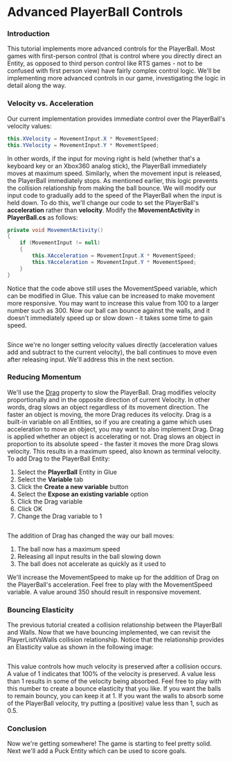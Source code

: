 # Advanced PlayerBall Controls

### Introduction

This tutorial implements more advanced controls for the PlayerBall. Most games with first-person control (that is control where you directly direct an Entity, as opposed to third person control like RTS games - not to be confused with first person view) have fairly complex control logic. We'll be implementing more advanced controls in our game, investigating the logic in detail along the way.

### Velocity vs. Acceleration

Our current implementation provides immediate control over the PlayerBall's velocity values:

```csharp
this.XVelocity = MovementInput.X * MovementSpeed;
this.YVelocity = MovementInput.Y * MovementSpeed;
```

In other words, if the input for moving right is held (whether that's a keyboard key or an Xbox360 analog stick), the PlayerBall immediately moves at maximum speed. Similarly, when the movement input is released, the PlayerBall immediately stops. As mentioned earlier, this logic prevents the collision relationship from making the ball bounce. We will modify our input code to gradually add to the speed of the PlayerBall when the input is held down. To do this, we'll change our code to set the PlayerBall's **acceleration** rather than **velocity**. Modify the **MovementActivity** in **PlayerBall.cs** as follows:

```csharp
private void MovementActivity()
{
    if (MovementInput != null)
    {
        this.XAcceleration = MovementInput.X * MovementSpeed;
        this.YAcceleration = MovementInput.Y * MovementSpeed;
    }
}
```

Notice that the code above still uses the MovementSpeed variable, which can be modified in Glue. This value can be increased to make movement more responsive. You may want to increase this value from 100 to a larger number such as 300. Now our ball can bounce against the walls, and it doesn't immediately speed up or slow down - it takes some time to gain speed.

<figure><img src="../../.gitbook/assets/2016-01-2021_July_25_135938.gif" alt=""><figcaption></figcaption></figure>

Since we're no longer setting velocity values directly (acceleration values add and subtract to the current velocity), the ball continues to move even after releasing input. We'll address this in the next section.

### Reducing Momentum

We'll use the [Drag](../../api/flatredball/positionedobject/drag.md) property to slow the PlayerBall. Drag modifies velocity proportionally and in the opposite direction of current Velocity. In other words, drag slows an object regardless of its movement direction. The faster an object is moving, the more Drag reduces its velocity. Drag is a built-in variable on all Entities, so if you are creating a game which uses acceleration to move an object, you may want to also implement Drag. Drag is applied whether an object is accelerating or not. Drag slows an object in proportion to its absolute speed - the faster it moves the more Drag slows velocity. This results in a maximum speed, also known as terminal velocity. To add Drag to the PlayerBall Entity:

1. Select the **PlayerBall** Entity in Glue
2. Select the **Variable** tab
3. Click the **Create a new variable** button
4. Select the **Expose an existing variable** option
5. Click the Drag variable
6. Click OK
7. Change the Drag variable to 1

<figure><img src="../../.gitbook/assets/2016-01-2021_July_25_130242.gif" alt=""><figcaption></figcaption></figure>

The addition of Drag has changed the way our ball moves:

1. The ball now has a maximum speed
2. Releasing all input results in the ball slowing down
3. The ball does not accelerate as quickly as it used to

We'll increase the MovementSpeed to make up for the addition of Drag on the PlayerBall's acceleration. Feel free to play with the MovementSpeed variable. A value around 350 should result in responsive movement.

### Bouncing Elasticity

The previous tutorial created a collision relationship between the PlayerBall and Walls. Now that we have bouncing implemented, we can revisit the PlayerListVsWalls collision relationship. Notice that the relationship provides an Elasticity value as shown in the following image:

<figure><img src="../../.gitbook/assets/02_07 06 16.png" alt=""><figcaption></figcaption></figure>

This value controls how much velocity is preserved after a collision occurs. A value of 1 indicates that 100% of the velocity is preserved. A value less than 1 results in some of the velocity being absorbed. Feel free to play with this number to create a bounce elasticity that you like. If you want the balls to remain bouncy, you can keep it at 1. If you want the walls to absorb some of the PlayerBall velocity, try putting a (positive) value less than 1, such as 0.5.

### Conclusion

Now we're getting somewhere! The game is starting to feel pretty solid. Next we'll add a Puck Entity which can be used to score goals.

